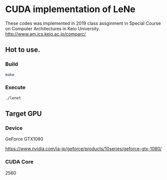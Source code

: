 # CUDA implementation of LeNe

These codes was implemented in 2019 class assginment in Special Course on Computer Architectures in Keio University.
http://www.am.ics.keio.ac.jp/comparc/

## Hot to use.
### Build
```bash
make
```

### Execute
```bash
./lenet
```

## Target GPU
### Device
GeForce GTX1080

https://www.nvidia.com/ja-jp/geforce/products/10series/geforce-gtx-1080/
### CUDA Core
2560
